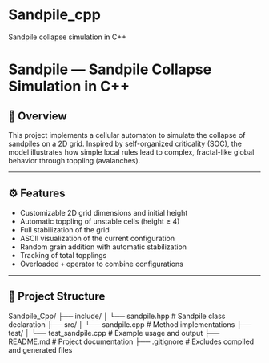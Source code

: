 # Sandpile_cpp
Sandpile collapse simulation in C++

# Sandpile — Sandpile Collapse Simulation in C++

## 🌋 Overview

This project implements a cellular automaton to simulate the collapse of sandpiles on a 2D grid. Inspired by self-organized criticality (SOC), the model illustrates how simple local rules lead to complex, fractal-like global behavior through toppling (avalanches).

---

## ⚙️ Features

- Customizable 2D grid dimensions and initial height
- Automatic toppling of unstable cells (height ≥ 4)
- Full stabilization of the grid
- ASCII visualization of the current configuration
- Random grain addition with automatic stabilization
- Tracking of total topplings
- Overloaded `+` operator to combine configurations

---

## 📁 Project Structure

Sandpile_Cpp/
├── include/
│ └── sandpile.hpp # Sandpile class declaration
├── src/
│ └── sandpile.cpp # Method implementations
├── test/
│ └── test_sandpile.cpp # Example usage and output
├── README.md # Project documentation
├── .gitignore # Excludes compiled and generated files
